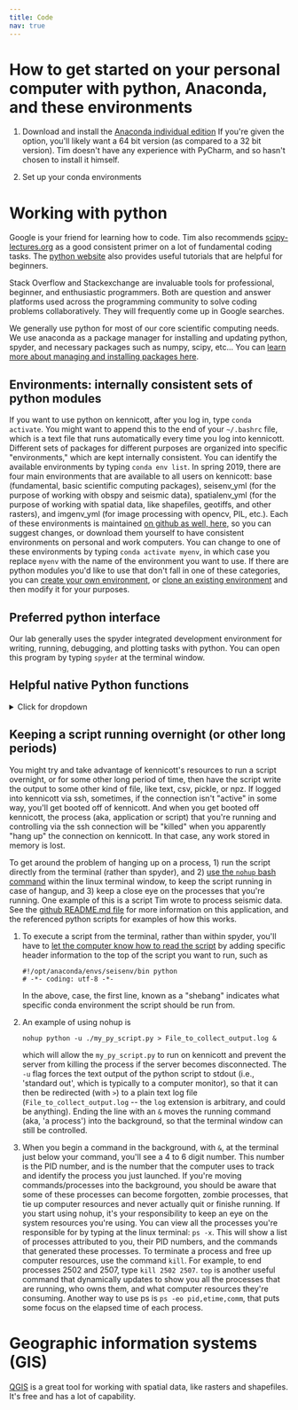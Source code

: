```yaml
---
title: Code
nav: true
---
```



# How to get started on your personal computer with python, Anaconda, and these environments
1. Download and install the [Anaconda individual edition](https://docs.anaconda.com/anaconda/install/)
If you're given the option, you'll likely want a 64 bit version (as compared to a 32 bit version).
Tim doesn't have any experience with PyCharm, and so hasn't chosen to install it himself.

2. Set up your conda environments


# Working with python
Google is your friend for learning how to code.  Tim also recommends [scipy-lectures.org](https://scipy-lectures.org/) as a good consistent primer on a lot of fundamental coding tasks. The [python website](https://wiki.python.org/moin/BeginnersGuide) also provides useful tutorials that are helpful for beginners.

Stack Overflow and Stackexchange are invaluable tools for professional, beginner, and enthusiastic programmers. Both are question and answer platforms used across the programming community to solve coding problems collaboratively.	 They will frequently come up in Google searches.

We generally use python for most of our core scientific computing needs.  We use anaconda as a package manager for installing and updating python, spyder, and necessary packages such as numpy, scipy, etc...  You can [learn more about managing and installing packages here](https://docs.conda.io/projects/conda/en/latest/user-guide/tasks/manage-pkgs.html#).

## Environments: internally consistent sets of python modules
If you want to use python on kennicott, after you log in, type `conda activate`.  You might want to append this to the end of your `~/.bashrc` file, which is a text file that runs automatically every time you log into kennicott. Different sets of packages for different purposes are organized into specific "environments," which are kept internally consistent.  You can identify the available environments by typing `conda env list`.  In spring 2019, there are four main environments that are available to all users on kennicott: base (fundamental, basic scientific computing packages), seisenv_yml (for the purpose of working with obspy and seismic data), spatialenv_yml (for the purpose of working with spatial data, like shapefiles, geotiffs, and other rasters), and imgenv_yml (for image processing with opencv, PIL, etc.).  Each of these environments is maintained [on github as well, here,](https://github.com/tbartholomaus/conda_envs) so you can suggest changes, or download them yourself to have consistent environments on personal and work computers. You can change to one of these environments by typing `conda activate myenv`, in which case you replace `myenv` with the name of the environment you want to use. If there are python modules you'd like to use that don't fall in one of these categories, you can [create your own environment](https://docs.conda.io/projects/conda/en/latest/user-guide/tasks/manage-environments.html#creating-an-environment-with-commands), or [clone an existing environment](https://docs.conda.io/projects/conda/en/latest/user-guide/tasks/manage-environments.html#cloning-an-environment) and then modify it for your purposes.

## Preferred python interface
Our lab generally uses the spyder integrated development environment for writing, running, debugging, and plotting tasks with python.  You can open this program by typing `spyder` at the terminal window.



## Helpful native Python functions

<details><summary>Click for dropdown</summary>
<xxp>

1. Loop Functions: useful when using `for` loops
- `zip`

  zip function zips two lists of the same length together so that you can iterate through both at the same time.  This function is especially handy when plotting multiple subplots in one loop where you want to specify different axes labels, xticks, etc as you can zip these together and just iterate through once.
  
  Example:

  ```
  numbers = [1,2,3,4,5]
  letters = ['a','b','c','d','e']
  for number,letter in zip(numbers, letters):
    print(number, letter)
  ```
    
  Output:
   ```
   1 a
   2 b    
   3 c
   4 d
   5 e
   ```

- `enumerate`

  The enumerate function is superbly useful as it returns both the index number of elements in a list and the element values themselves in one line. 
  
  As an example:
  
  ```
  letters = ['a','b','c','d','e']
  for index, letter in enumerate(letters):
    print(index, letter)
   ```
    
   Output:
    ```
      0 a
      1 b
      2 c
      3 d
      4 e
    ```

 
  
2. Managing data types
- `list((data))`
- `np.array((data, dtype=int))`
- `np.array((data, dtype=np.float64))`


<xx/p>
</details>




## Keeping a script running overnight (or other long periods)
You might try and take advantage of kennicott's resources to run a script overnight, or for some other long period of time, then have the script write the output to some other kind of file, like text, csv, pickle, or npz.  If logged into kennicott via ssh, sometimes, if the connection isn't "active" in some way, you'll get booted off of kennicott.  And when you get booted off kennicott, the process (aka, application or script) that you're running and controlling via the ssh connection will be "killed" when you apparently "hang up" the connection on kennicott.  In that case, any work stored in memory is lost.

To get around the problem of hanging up on a process, 1) run the script directly from the terminal (rather than spyder), and 2) [use the `nohup` bash command](https://linux.101hacks.com/unix/nohup-command/) within the linux terminal window, to keep the script running in case of hangup, and 3) keep a close eye on the processes that you're running.  One example of this is a script Tim wrote to process seismic data.  See the [github README.md file](https://github.com/tbartholomaus/med_spec) for more information on this application, and the referenced python scripts for examples of how this works.  

1) To execute a script from the terminal, rather than within spyder, you'll have to [let the computer know how to read the script](https://stackoverflow.com/questions/27494758/how-do-i-make-a-python-script-executable) by adding specific header information to the top of the script you want to run, such as 
   ```
   #!/opt/anaconda/envs/seisenv/bin python
   # -*- coding: utf-8 -*-
   ```
   In the above, case, the first line, known as a "shebang" indicates what specific conda environment the script should be run from.

2) An example of using nohup is
   ```
   nohup python -u ./my_py_script.py > File_to_collect_output.log &  
   ```
   which will allow the `my_py_script.py` to run on kennicott and prevent the server from killing the process if the server becomes disconnected.  The `-u` flag forces the text output of the python script to stdout (i.e., 'standard out', which is typically to a computer monitor), so that it can then be redirected (with `>`) to a plain text log file (`File_to_collect_output.log` -- the `log` extension is arbitrary, and could be anything).  Ending the line with an `&` moves the running command (aka, 'a process') into the background, so that the terminal window can still be controlled.

3) When you begin a command in the background, with `&`, at the terminal just below your command, you'll see a 4 to 6 digit number.  This number is the PID number, and is the number that the computer uses to track and identify the process you just launched.  If you're moving commands/processes into the background, you should be aware that some of these processes can become forgotten, zombie processes, that tie up computer resources and never actually quit or finishe running.  If you start using nohup, it's your responsibility to keep an eye on the system resources you're using.  You can view all the processes you're responsible for by typing at the linux terminal: `ps -x`.  This will show a list of processes attributed to you, their PID numbers, and the commands that generated these processes.  To terminate a process and free up computer resources, use the command `kill`.  For example, to end processes 2502 and 2507, type `kill 2502 2507`.  `top` is another useful command that dynamically updates to show you all the processes that are running, who owns them, and what computer resources they're consuming.  Another way to use ps is `ps -eo pid,etime,comm`, that puts some focus on the elapsed time of each process.

# Geographic information systems (GIS)
[QGIS](https://www.qgis.org/en/site/) is a great tool for working with spatial data, like rasters and shapefiles.  It's free and has a lot of capability.

